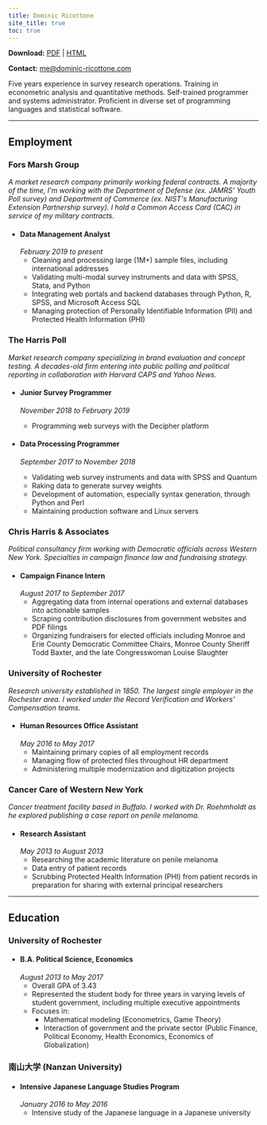 ```yaml
---
title: Dominic Ricottone
site_title: true
toc: true
---
```


**Download:** [PDF](https://www.dominic-ricottone.com/files/dominic-ricottone.pdf) | [HTML](https://www.dominic-ricottone.com/files/dominic-ricottone.html)

**Contact:** [me@dominic-ricottone.com](mailto:me@dominic-ricottone.com)

Five years experience in survey research operations.
Training in econometric analysis and quantitative methods.
Self-trained programmer and systems administrator.
Proficient in diverse set of programming languages and statistical software.

------

## Employment
### Fors Marsh Group
*A market research company primarily working federal contracts.
A majority of the time, I'm working with
the Department of Defense (ex. JAMRS' Youth Poll survey)
and
Department of Commerce (ex. NIST's Manufacturing Extension Partnership survey).
I hold a Common Access Card (CAC) in service of my military contracts.*

 + #### Data Management Analyst
   *February 2019 to present*
   + Cleaning and processing large (1M+) sample files, including international addresses
   + Validating multi-modal survey instruments and data with SPSS, Stata, and Python
   + Integrating web portals and backend databases through Python, R, SPSS, and Microsoft Access SQL
   + Managing protection of Personally Identifiable Information (PII) and Protected Health Information (PHI)

### The Harris Poll
*Market research company specializing in brand evaluation and concept testing.
A decades-old firm entering into public polling and political reporting in collaboration with Harvard CAPS and Yahoo News.*

 + #### Junior Survey Programmer
   *November 2018 to February 2019*
   + Programming web surveys with the Decipher platform

 + #### Data Processing Programmer
   *September 2017 to November 2018*
   + Validating web survey instruments and data with SPSS and Quantum
   + Raking data to generate survey weights
   + Development of automation, especially syntax generation, through Python and Perl
   + Maintaining production software and Linux servers

### Chris Harris & Associates
*Political consultancy firm working with Democratic officials across Western New York.
Specialties in campaign finance law and fundraising strategy.*

 + #### Campaign Finance Intern
   *August 2017 to September 2017*
   + Aggregating data from internal operations and external databases into actionable samples
   + Scraping contribution disclosures from government websites and PDF filings
   + Organizing fundraisers for elected officials including Monroe and Erie County Democratic Committee Chairs, Monroe County Sheriff Todd Baxter, and the late Congresswoman Louise Slaughter

### University of Rochester
*Research university established in 1850.
The largest single employer in the Rochester area.
I worked under the Record Verification and Workers' Compensation teams.*

 + #### Human Resources Office Assistant
   *May 2016 to May 2017*
   + Maintaining primary copies of all employment records
   + Managing flow of protected files throughout HR department
   + Administering multiple modernization and digitization projects

### Cancer Care of Western New York
*Cancer treatment facility based in Buffalo.
I worked with Dr. Roehmholdt as he explored publishing a case report on penile melanoma.*

 + #### Research Assistant
   *May 2013 to August 2013*
   + Researching the academic literature on penile melanoma
   + Data entry of patient records
   + Scrubbing Protected Health Information (PHI) from patient records in preparation for sharing with external principal researchers

------

## Education
### University of Rochester

 + #### B.A. Political Science, Economics
   *August 2013 to May 2017*
   + Overall GPA of 3.43
   + Represented the student body for three years in varying levels of student government, including multiple executive appointments
   + Focuses in:
     + Mathematical modeling (Econometrics, Game Theory)
     + Interaction of government and the private sector (Public Finance, Political Economy, Health Economics, Economics of Globalization)

### 南山大学 (Nanzan University)

 + #### Intensive Japanese Language Studies Program
   *January 2016 to May 2016*
   + Intensive study of the Japanese language in a Japanese university

